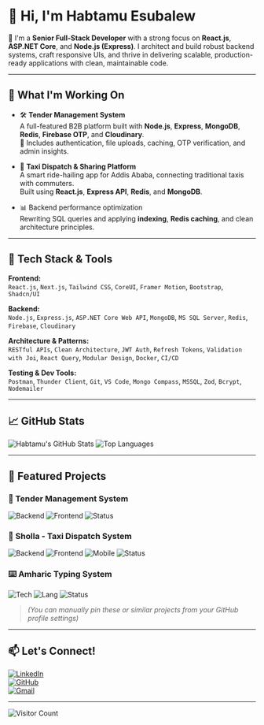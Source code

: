 # 👋 Hi, I'm Habtamu Esubalew

🎯 I'm a **Senior Full-Stack Developer** with a strong focus on **React.js**, **ASP.NET Core**, and **Node.js (Express)**. I architect and build robust backend systems, craft responsive UIs, and thrive in delivering scalable, production-ready applications with clean, maintainable code.

---

## 🚀 What I'm Working On

- 🛠 **Tender Management System**  
  A full-featured B2B platform built with **Node.js**, **Express**, **MongoDB**, **Redis**, **Firebase OTP**, and **Cloudinary**.  
  🔑 Includes authentication, file uploads, caching, OTP verification, and admin insights.

- 🚖 **Taxi Dispatch & Sharing Platform**  
  A smart ride-hailing app for Addis Ababa, connecting traditional taxis with commuters.  
  Built using **React.js**, **Express API**, **Redis**, and **MongoDB**.

- 📊 Backend performance optimization  
  Rewriting SQL queries and applying **indexing**, **Redis caching**, and clean architecture principles.

---

## 🧰 Tech Stack & Tools

**Frontend:**  
`React.js`, `Next.js`, `Tailwind CSS`, `CoreUI`, `Framer Motion`, `Bootstrap`, `Shadcn/UI`

**Backend:**  
`Node.js`, `Express.js`, `ASP.NET Core Web API`, `MongoDB`, `MS SQL Server`, `Redis`, `Firebase`, `Cloudinary`

**Architecture & Patterns:**  
`RESTful APIs`, `Clean Architecture`, `JWT Auth`, `Refresh Tokens`, `Validation with Joi`, `React Query`, `Modular Design`, `Docker`, `CI/CD`

**Testing & Dev Tools:**  
`Postman`, `Thunder Client`, `Git`, `VS Code`, `Mongo Compass`, `MSSQL`, `Zod`, `Bcrypt`, `Nodemailer`

---

## 📈 GitHub Stats

![Habtamu's GitHub Stats](https://github-readme-stats.vercel.app/api?username=habtamu-esubalew&show_icons=true&theme=radical)
![Top Languages](https://github-readme-stats.vercel.app/api/top-langs/?username=habtamu-esubalew&count_private=true&theme=radical&hide=html,css)

---
## 📌 Featured Projects

### 🚀 Tender Management System
![Backend](https://img.shields.io/badge/Backend-Node.js%20%7C%20MongoDB%20%7C%20Redis-blue)
![Frontend](https://img.shields.io/badge/Frontend-React%20%7C%20TailwindCSS-green)
![Status](https://img.shields.io/badge/Status-In_Progress-orange)

### 🚖 Sholla - Taxi Dispatch System
![Backend](https://img.shields.io/badge/Backend-Express%20%7C%20MongoDB%20%7C%20Redis-blue)
![Frontend](https://img.shields.io/badge/Frontend-React%20%7C%20Mapbox-green)
![Mobile](https://img.shields.io/badge/Driver_App-ReactNative-lightgrey)
![Status](https://img.shields.io/badge/Status-Development-yellow)

### ⌨️ Amharic Typing System
![Tech](https://img.shields.io/badge/Platform-Windows%20Desktop-blue)
![Lang](https://img.shields.io/badge/Language-C%23%20%7C%20WPF-lightgrey)
![Status](https://img.shields.io/badge/Status-Prototype-red)



> *(You can manually pin these or similar projects from your GitHub profile settings)*

---

## 📫 Let's Connect!

[![LinkedIn](https://img.shields.io/badge/-LinkedIn-blue?style=flat&logo=linkedin)](https://www.linkedin.com/in/habtamuesubalew)  
[![GitHub](https://img.shields.io/badge/-GitHub-black?style=flat&logo=github)](https://github.com/habtamu-esubalew)  
[![Gmail](https://img.shields.io/badge/-Email-D14836?style=flat&logo=gmail&logoColor=white)](mailto:habtishesubalew@gmail.com)

---

![Visitor Count](https://komarev.com/ghpvc/?username=habtamu-esubalew&color=blue)
